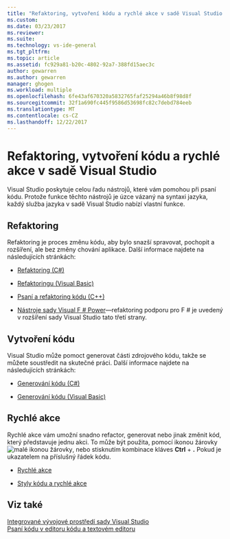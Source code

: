 ```yaml
---
title: "Refaktoring, vytvoření kódu a rychlé akce v sadě Visual Studio | Microsoft Docs"
ms.custom: 
ms.date: 03/23/2017
ms.reviewer: 
ms.suite: 
ms.technology: vs-ide-general
ms.tgt_pltfrm: 
ms.topic: article
ms.assetid: fc929a81-b20c-4802-92a7-388fd15aec3c
author: gewarren
ms.author: gewarren
manager: ghogen
ms.workload: multiple
ms.openlocfilehash: 6fe43af670320a5832765faf25294a46b8f98d8f
ms.sourcegitcommit: 32f1a690fc445f9586d53698fc82c7debd784eeb
ms.translationtype: MT
ms.contentlocale: cs-CZ
ms.lasthandoff: 12/22/2017
---
```

# <a name="refactoring-code-generation-and-quick-actions-in-visual-studio"></a>Refaktoring, vytvoření kódu a rychlé akce v sadě Visual Studio

Visual Studio poskytuje celou řadu nástrojů, které vám pomohou při psaní kódu.  Protože funkce těchto nástrojů je úzce vázaný na syntaxi jazyka, každý služba jazyka v sadě Visual Studio nabízí vlastní funkce.

## <a name="refactoring"></a>Refaktoring

Refaktoring je proces změnu kódu, aby bylo snazší spravovat, pochopit a rozšíření, ale bez změny chování aplikace.  Další informace najdete na následujících stránkách:

* [Refaktoring (C#)](../csharp-ide/refactoring-csharp.md)

* [Refaktoringu (Visual Basic)](../vb-ide/refactoring-vb.md)

* [Psaní a refaktoring kódu (C++)](/cpp/ide/writing-and-refactoring-code-cpp)

* [Nástroje sady Visual F # Power](https://marketplace.visualstudio.com/items?itemName=FSharpSoftwareFoundation.VisualFPowerTools)&mdash;refaktoring podporu pro F # je uvedený v rozšíření sady Visual Studio tato třetí strany.

## <a name="code-generation"></a>Vytvoření kódu

Visual Studio může pomoct generovat části zdrojového kódu, takže se můžete soustředit na skutečné práci. Další informace najdete na následujících stránkách:

* [Generování kódu (C#)](../csharp-ide/code-generation-csharp.md)

* [Generování kódu (Visual Basic)](../vb-ide/code-generation-vb.md)

## <a name="quick-actions"></a>Rychlé akce

Rychlé akce vám umožní snadno refactor, generovat nebo jinak změnit kód, který představuje jednu akci. To může být použita, pomocí ikonou žárovky ![malé ikonou žárovky](media/vs2015_lightbulbsmall.png "VS2017_LightBulbSmall"), nebo stisknutím kombinace kláves **Ctrl** + **.** Pokud je ukazatelem na příslušný řádek kódu.

* [Rychlé akce](quick-actions.md)

* [Styly kódu a rychlé akce](code-styles-and-quick-actions.md)

## <a name="see-also"></a>Viz také

[Integrované vývojové prostředí sady Visual Studio](../ide/visual-studio-ide.md)  
[Psaní kódu v editoru kódu a textovém editoru](../ide/writing-code-in-the-code-and-text-editor.md)